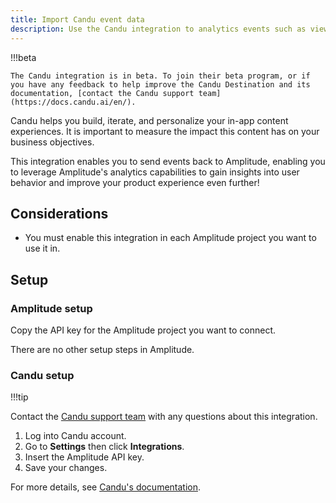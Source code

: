 ```yaml
---
title: Import Candu event data
description: Use the Candu integration to analytics events such as views, clicks and checklist completions
---
```


!!!beta

    The Candu integration is in beta. To join their beta program, or if you have any feedback to help improve the Candu Destination and its documentation, [contact the Candu support team](https://docs.candu.ai/en/).

Candu helps you build, iterate, and personalize your in-app content experiences. It is important to measure the impact this content has on your business objectives.

This integration enables you to send events back to Amplitude, enabling you to leverage Amplitude's analytics capabilities to gain insights into user behavior and improve your product experience even further!

## Considerations

- You must enable this integration in each Amplitude project you want to use it in.

## Setup

### Amplitude setup

Copy the API key for the Amplitude project you want to connect.

There are no other setup steps in Amplitude. 

### Candu setup

!!!tip

  Contact the [Candu support team](https://docs.candu.ai/en/) with any questions about this integration.

1. Log into Candu account.
2. Go to **Settings** then click **Integrations**.
3. Insert the Amplitude API key.
4. Save your changes. 

For more details, see [Candu's documentation](https://docs.candu.ai/en/articles/9015493-send-candu-events-to-amplitude).
